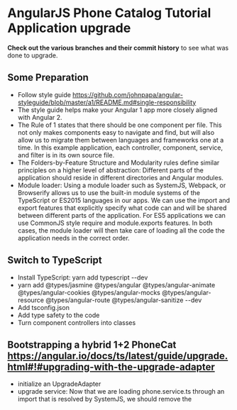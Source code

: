 # AngularJS Phone Catalog Tutorial Application upgrade

**Check out the various branches and their commit history** to see what was done to upgrade.

## Some Preparation
 - Follow style guide https://github.com/johnpapa/angular-styleguide/blob/master/a1/README.md#single-responsibility
  - The style guide helps make your Angular 1 app more closely aligned with Angular 2.
  - The Rule of 1 states that there should be one component per file. This not only makes components easy to navigate and find, but will also allow us to migrate them between languages and frameworks one at a time. In this example application, each controller, component, service, and filter is in its own source file.
  - The Folders-by-Feature Structure and Modularity rules define similar principles on a higher level of abstraction: Different parts of the application should reside in different directories and Angular modules.
 - Module loader: Using a module loader such as SystemJS, Webpack, or Browserify allows us to use the built-in module systems of the TypeScript or ES2015 languages in our apps. We can use the import and export features that explicitly specify what code can and will be shared between different parts of the application. For ES5 applications we can use CommonJS style require and module.exports features. In both cases, the module loader will then take care of loading all the code the application needs in the correct order.
 
## Switch to TypeScript
 - Install TypeScript: yarn add typescript --dev
 - yarn add @types/jasmine @types/angular @types/angular-animate @types/angular-cookies @types/angular-mocks @types/angular-resource @types/angular-route @types/angular-sanitize --dev
 - Add tsconfig.json
 - Add type safety to the code
 - Turn component controllers into classes

## Bootstrapping a hybrid 1+2 PhoneCat https://angular.io/docs/ts/latest/guide/upgrade.html#!#upgrading-with-the-upgrade-adapter
 - initialize an UpgradeAdapter
 - upgrade service: Now that we are loading phone.service.ts through an import that is resolved by SystemJS, we should remove the <script> tag for the service from index.html. This is something we'll do to all our components as we upgrade them. We could also use the toPromise method of Observable to turn those Observables into Promises in the service. This can in many cases further reduce the amount of changes needed in the component controllers.
 
